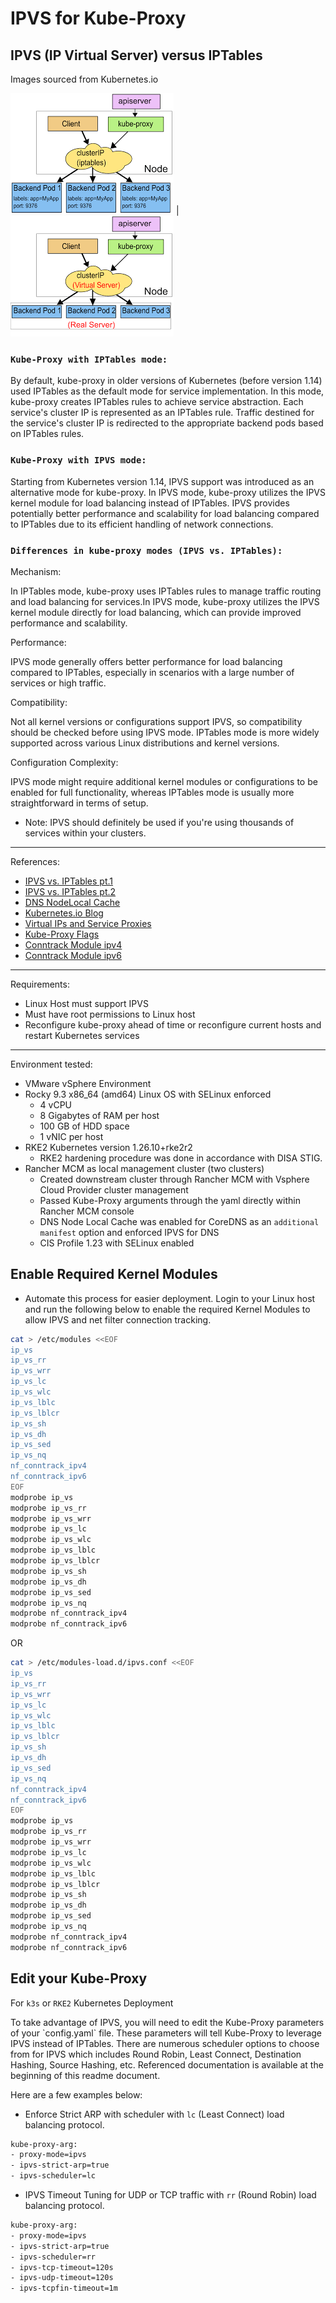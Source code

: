 # IPVS for Kube-Proxy

## IPVS (IP Virtual Server) versus IPTables
Images sourced from Kubernetes.io


![IPTables](/IPVS/images/iptables-img.png) | ![IPVS](/IPVS/images/ipvs-img.png)


### `Kube-Proxy with IPTables mode:`

<p>By default, kube-proxy in older versions of Kubernetes (before version 1.14) used IPTables as the default mode for service implementation. In this mode, kube-proxy creates IPTables rules to achieve service abstraction. Each service's cluster IP is represented as an IPTables rule. Traffic destined for the service's cluster IP is redirected to the appropriate backend pods based on IPTables rules.

### `Kube-Proxy with IPVS mode:`

<p>Starting from Kubernetes version 1.14, IPVS support was introduced as an alternative mode for kube-proxy. In IPVS mode, kube-proxy utilizes the IPVS kernel module for load balancing instead of IPTables. IPVS provides potentially better performance and scalability for load balancing compared to IPTables due to its efficient handling of network connections.</p>

### `Differences in kube-proxy modes (IPVS vs. IPTables):`

Mechanism:
<p>In IPTables mode, kube-proxy uses IPTables rules to manage traffic routing and load balancing for services.In IPVS mode, kube-proxy utilizes the IPVS kernel module directly for load balancing, which can provide improved performance and scalability.</p>

Performance:
<p>IPVS mode generally offers better performance for load balancing compared to IPTables, especially in scenarios with a large number of services or high traffic.</p>

Compatibility:
<p>Not all kernel versions or configurations support IPVS, so compatibility should be checked before using IPVS mode. IPTables mode is more widely supported across various Linux distributions and kernel versions.</p>

Configuration Complexity:

<p>IPVS mode might require additional kernel modules or configurations to be enabled for full functionality, whereas IPTables mode is usually more straightforward in terms of setup.</p>

- Note: IPVS should definitely be used if you're using thousands of services within your clusters.

---
References:
- [IPVS vs. IPTables pt.1](https://github.com/kubernetes/kubernetes/blob/master/pkg/proxy/ipvs/README.md)
- [IPVS vs. IPTables pt.2](https://www.tigera.io/blog/comparing-kube-proxy-modes-iptables-or-ipvs/)
- [DNS NodeLocal Cache](https://docs.rke2.io/networking?_highlight=ipvs#nodelocal-dnscache)
- [Kubernetes.io Blog](https://kubernetes.io/blog/2018/07/09/ipvs-based-in-cluster-load-balancing-deep-dive/#IPTables-ipset-in-ipvs-proxier)
- [Virtual IPs and Service Proxies](https://kubernetes.io/docs/reference/networking/virtual-ips/)
- [Kube-Proxy Flags](https://kubernetes.io/docs/reference/command-line-tools-reference/kube-proxy/)
- [Conntrack Module ipv4](https://cateee.net/lkddb/web-lkddb/NF_CONNTRACK_IPV4.html)
- [Conntrack Module ipv6](https://cateee.net/lkddb/web-lkddb/NF_CONNTRACK_IPV6.html)

---
Requirements:
- Linux Host must support IPVS
- Must have root permissions to Linux host
- Reconfigure kube-proxy ahead of time or reconfigure current hosts and restart Kubernetes services

---
Environment tested:
- VMware vSphere Environment
- Rocky 9.3 x86_64 (amd64) Linux OS with SELinux enforced
  - 4 vCPU
  - 8 Gigabytes of RAM per host
  - 100 GB of HDD space
  - 1 vNIC per host
- RKE2 Kubernetes version 1.26.10+rke2r2
  - RKE2 hardening procedure was done in accordance with DISA STIG.
- Rancher MCM as local management cluster (two clusters)
  - Created downstream cluster through Rancher MCM with Vsphere Cloud Provider cluster management
  - Passed Kube-Proxy arguments through the yaml directly within Rancher MCM console
  - DNS Node Local Cache was enabled for CoreDNS as an `additional manifest` option and enforced IPVS for DNS
  - CIS Profile 1.23 with SELinux enabled

## Enable Required Kernel Modules

- Automate this process for easier deployment. Login to your Linux host and run the following below to enable the required Kernel Modules to allow IPVS and net filter connection tracking.

```bash
cat > /etc/modules <<EOF
ip_vs
ip_vs_rr
ip_vs_wrr
ip_vs_lc
ip_vs_wlc
ip_vs_lblc
ip_vs_lblcr
ip_vs_sh
ip_vs_dh
ip_vs_sed
ip_vs_nq
nf_conntrack_ipv4 
nf_conntrack_ipv6
EOF
modprobe ip_vs
modprobe ip_vs_rr
modprobe ip_vs_wrr
modprobe ip_vs_lc
modprobe ip_vs_wlc
modprobe ip_vs_lblc
modprobe ip_vs_lblcr
modprobe ip_vs_sh
modprobe ip_vs_dh
modprobe ip_vs_sed
modprobe ip_vs_nq
modprobe nf_conntrack_ipv4
modprobe nf_conntrack_ipv6
```

OR

```bash
cat > /etc/modules-load.d/ipvs.conf <<EOF
ip_vs
ip_vs_rr
ip_vs_wrr
ip_vs_lc
ip_vs_wlc
ip_vs_lblc
ip_vs_lblcr
ip_vs_sh
ip_vs_dh
ip_vs_sed
ip_vs_nq
nf_conntrack_ipv4 
nf_conntrack_ipv6
EOF
modprobe ip_vs
modprobe ip_vs_rr
modprobe ip_vs_wrr
modprobe ip_vs_lc
modprobe ip_vs_wlc
modprobe ip_vs_lblc
modprobe ip_vs_lblcr
modprobe ip_vs_sh
modprobe ip_vs_dh
modprobe ip_vs_sed
modprobe ip_vs_nq
modprobe nf_conntrack_ipv4
modprobe nf_conntrack_ipv6
```

## Edit your Kube-Proxy
For `k3s` or `RKE2` Kubernetes Deployment

<p>To take advantage of IPVS, you will need to edit the Kube-Proxy parameters of your `config.yaml` file. These parameters will tell Kube-Proxy to leverage IPVS instead of IPTables. There are numerous scheduler options to choose from for IPVS which includes Round Robin, Least Connect, Destination Hashing, Source Hashing, etc. Referenced documentation is available at the beginning of this readme document.</p>

Here are a few examples below:

- Enforce Strict ARP with scheduler with `lc` (Least Connect) load balancing protocol. 

```bash
kube-proxy-arg:
- proxy-mode=ipvs
- ipvs-strict-arp=true
- ipvs-scheduler=lc
```

- IPVS Timeout Tuning for UDP or TCP traffic with `rr` (Round Robin) load balancing protocol.

```bash
kube-proxy-arg:
- proxy-mode=ipvs
- ipvs-strict-arp=true
- ipvs-scheduler=rr
- ipvs-tcp-timeout=120s
- ipvs-udp-timeout=120s
- ipvs-tcpfin-timeout=1m
```